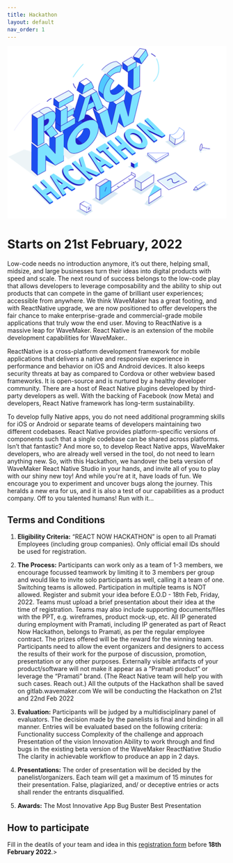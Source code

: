 ```yaml
---
title: Hackathon
layout: default
nav_order: 1
---
```


![](/assets/home_image.png)
# Starts on 21st February, 2022

Low-code needs no introduction anymore, it’s out there, helping small, midsize, and large businesses turn their ideas into digital products with speed and scale. The next round of success belongs to the low-code play that allows developers to leverage composability and the ability to ship out products that can compete in the game of brilliant user experiences; accessible from anywhere. 
We think WaveMaker has a great footing, and with ReactNative upgrade, we are now positioned to offer developers the fair chance to make enterprise-grade and commercial-grade mobile applications that truly wow the end user.
Moving to ReactNative is a massive leap for WaveMaker. React Native is an extension of the mobile development capabilities for WaveMaker..

ReactNative is a cross-platform development framework for mobile applications that delivers a native and responsive experience in performance and behavior on iOS and Android devices.
It also keeps security threats at bay as compared to Cordova or other webview based frameworks. It is open-source and is nurtured by a healthy developer community. There are a host of React Native plugins developed by third-party developers as well. 
With the backing of Facebook (now Meta) and developers, React Native framework has long-term sustainability. 

To develop fully Native apps, you do not need additional programming skills for iOS or Android or separate teams of developers maintaining two different codebases. React Native provides platform-specific versions of components such that a single codebase can be shared across platforms. Isn’t that fantastic?  And more so, to develop React Native apps, WaveMaker developers, who are already well versed in the tool, do not need to learn anything new. 
So, with this Hackathon, we handover the beta version of WaveMaker React Native Studio in your hands, and invite all of you to play with our shiny new toy!  And while you're at it, have loads of fun. We encourage you to experiment and uncover bugs along the journey. This heralds a new era for us, and it is also a test of our capabilities as a product company. 
Off to you talented humans! Run with it…

## Terms and Conditions
1. **Eligibility Criteria:**
“REACT NOW HACKATHON” is open to all Pramati Employees (including group companies). Only official email IDs should be used for registration.
2. **The Process:**
Participants can work only as a team of  1-3 members, we encourage focussed teamwork by limiting it to 3 members per group and would like to invite solo participants as well, calling it a team of one.
Switching teams is allowed. Participation in multiple teams is NOT allowed. 
Register and submit your idea before E.O.D -  18th Feb, Friday, 2022. 
Teams must upload a brief presentation about their idea at the time of registration. Teams may also include supporting documents/files with the PPT, e.g. wireframes, product mock-up, etc. 
All IP generated during employment with Pramati, including IP generated as part of React Now Hackathon, belongs to Pramati, as per the regular employee contract. The prizes offered will be the reward for the winning team.
Participants need to allow the event organizers and designers to access the results of their work for the purpose of discussion, promotion, presentation or any other purposes.
Externally visible artifacts of your product/software will not make it appear as a “Pramati product” or leverage the “Pramati” brand. (The React Native  team will help you with such cases. Reach out.)
All the outputs of the Hackathon shall be saved on gitlab.wavemaker.com
We will be conducting the Hackathon on 21st and 22nd Feb 2022

3. **Evaluation:**
Participants will be judged by a multidisciplinary panel of evaluators. 
The decision made by the panelists is final and binding in all manner. 
Entries will be evaluated based on the following criteria:
Functionality success
Complexity of the challenge and approach
Presentation of the vision
Innovation
Ability to work through and find bugs in the existing beta version of the WaveMaker ReactNative Studio
The clarity in achievable workflow to produce an app in 2 days. 

4. **Presentations:**
The order of presentation will be decided by the panelist/organizers. 
Each team will get a maximum of 15 minutes for their presentation. 
False, plagiarized, and/ or deceptive entries or acts shall render the entrants disqualified.

5. **Awards:**
The Most Innovative App
Bug Buster
Best Presentation

## How to participate
Fill in the deatils of your team and idea in this <a href="https://docs.google.com/forms/d/e/1FAIpQLSdvwdiFYHHotk81-YDj8miq--pV4Fo3GFdQgv9O0sVg31V1UA/viewform" target="_blank">registration form</a> before **18th February 2022**.>
